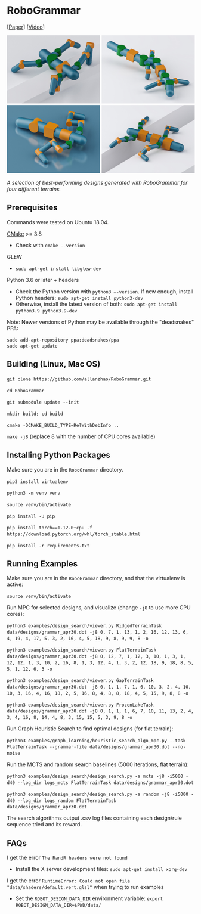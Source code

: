 # RoboGrammar

\[[Paper](https://cdfg.mit.edu/assets/files/robogrammar.pdf)\] \[[Video](https://www.youtube.com/watch?v=JmuLW5So4FU)\]

![](media/optimized.jpg)

*A selection of best-performing designs generated with RoboGrammar for four different terrains.*

## Prerequisites

Commands were tested on Ubuntu 18.04.

[CMake](https://cmake.org/download/) >= 3.8
* Check with `cmake --version`

GLEW
* `sudo apt-get install libglew-dev`

Python 3.6 or later + headers
* Check the Python version with `python3 —-version`. If new enough, install Python headers: `sudo apt-get install python3-dev`
* Otherwise, install the latest version of both: `sudo apt-get install python3.9 python3.9-dev`

Note: Newer versions of Python may be available through the "deadsnakes" PPA:

```
sudo add-apt-repository ppa:deadsnakes/ppa
sudo apt-get update
```

## Building (Linux, Mac OS)

`git clone https://github.com/allanzhao/RoboGrammar.git`

`cd RoboGrammar`

`git submodule update --init`

`mkdir build; cd build`

`cmake -DCMAKE_BUILD_TYPE=RelWithDebInfo ..`

`make -j8` (replace 8 with the number of CPU cores available)

## Installing Python Packages

Make sure you are in the `RoboGrammar` directory.

`pip3 install virtualenv`

`python3 -m venv venv`

`source venv/bin/activate`

`pip install -U pip`

`pip install torch==1.12.0+cpu -f https://download.pytorch.org/whl/torch_stable.html`

`pip install -r requirements.txt`

## Running Examples

Make sure you are in the `RoboGrammar` directory, and that the virtualenv is active:

`source venv/bin/activate`

Run MPC for selected designs, and visualize (change `-j8` to use more CPU cores):

`python3 examples/design_search/viewer.py RidgedTerrainTask data/designs/grammar_apr30.dot -j8 0, 7, 1, 13, 1, 2, 16, 12, 13, 6, 4, 19, 4, 17, 5, 3, 2, 16, 4, 5, 18, 9, 8, 9, 9, 8 -o`

`python3 examples/design_search/viewer.py FlatTerrainTask data/designs/grammar_apr30.dot -j8 0, 12, 7, 1, 12, 3, 10, 1, 3, 1, 12, 12, 1, 3, 10, 2, 16, 8, 1, 3, 12, 4, 1, 3, 2, 12, 18, 9, 18, 8, 5, 5, 1, 12, 6, 3 -o`

`python3 examples/design_search/viewer.py GapTerrainTask data/designs/grammar_apr30.dot -j8 0, 1, 1, 7, 1, 6, 10, 3, 2, 4, 10, 10, 3, 16, 4, 16, 18, 2, 5, 16, 8, 4, 8, 8, 18, 4, 5, 15, 9, 8, 8 -o`

`python3 examples/design_search/viewer.py FrozenLakeTask data/designs/grammar_apr30.dot -j8 0, 1, 1, 1, 6, 7, 10, 11, 13, 2, 4, 3, 4, 16, 8, 14, 4, 8, 3, 15, 15, 5, 3, 9, 8 -o`

Run Graph Heuristic Search to find optimal designs (for flat terrain):

`python3 examples/graph_learning/heuristic_search_algo_mpc.py --task FlatTerrainTask --grammar-file data/designs/grammar_apr30.dot --no-noise`

Run the MCTS and random search baselines (5000 iterations, flat terrain):

`python3 examples/design_search/design_search.py -a mcts -j8 -i5000 -d40 --log_dir logs_mcts FlatTerrainTask data/designs/grammar_apr30.dot`

`python3 examples/design_search/design_search.py -a random -j8 -i5000 -d40 --log_dir logs_random FlatTerrainTask data/designs/grammar_apr30.dot`

The search algorithms output .csv log files containing each design/rule sequence tried and its reward.

## FAQs

I get the error `The RandR headers were not found`
* Install the X server development files: `sudo apt-get install xorg-dev`

I get the error `RuntimeError: Could not open file "data/shaders/default.vert.glsl"` when trying to run examples
* Set the `ROBOT_DESIGN_DATA_DIR` environment variable: `export ROBOT_DESIGN_DATA_DIR=$PWD/data/`
